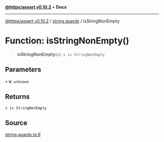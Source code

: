 [**@httpx/assert v0.10.2**](../../README.md) • **Docs**

***

[@httpx/assert v0.10.2](../../README.md) / [string.guards](../README.md) / isStringNonEmpty

# Function: isStringNonEmpty()

> **isStringNonEmpty**(`v`): `v is StringNonEmpty`

## Parameters

• **v**: `unknown`

## Returns

`v is StringNonEmpty`

## Source

[string.guards.ts:9](https://github.com/belgattitude/httpx/blob/c2b4400d3e1e7ce81677911e5629c323b752b635/packages/assert/src/string.guards.ts#L9)
